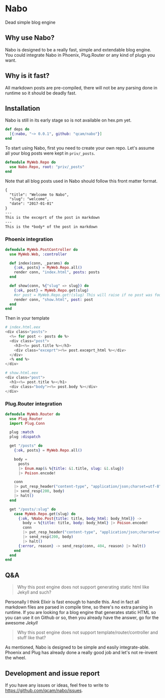 # Nabo

Dead simple blog engine

## Why use Nabo?

Nabo is designed to be a really fast, simple and extendable blog engine. You could
integrate Nabo in Phoenix, Plug.Router or any kind of plugs you want.

## Why is it fast?

All markdown posts are pre-compiled, there will not be any parsing done in
runtime so it should be deadly fast.

## Installation

Nabo is still in its early stage so is not available on hex.pm yet.

```elixir
def deps do
  [{:nabo, "~> 0.0.1", github: "qcam/nabo"}]
end
```

To start using Nabo, first you need to create your own repo. Let's assume all
your blog posts were kept in `priv/_posts`.

```elixir
defmodule MyWeb.Repo do
  use Nabo.Repo, root: "priv/_posts"
end
```

Note that all blog posts used in Nabo should follow this front matter format.

```md
{
  "title": "Welcome to Nabo",
  "slug": "welcome",
  "date": "2017-01-01"
}
---
This is the exceprt of the post in markdown
---
This is the *body* of the post in markdown
```

### Phoenix integration

```elixir
defmodule MyWeb.PostController do
  use MyWeb.Web, :controller

  def index(conn, _params) do
    {:ok, posts} = MyWeb.Repo.all()
    render conn, "index.html", posts: posts
  end

  def show(conn, %{"slug" => slug}) do
    {:ok, post} = MyWeb.Repo.get(slug)
    #or post = MyWeb.Repo.get!(slug) This will raise if no post was found
    render conn, "show.html", post: post
  end
end
```

Then in your template

```elixir
# index.html.eex
<div class="posts">
  <%= for post <- posts do %>
  <div class="post">
    <h3><%= post.title %></h3>
    <div class="exceprt"><%= post.exceprt_html %></div>
  </div>
  <% end %>
</div>
```

```elixir
# show.html.eex
<div class="post">
  <h1><%= post.title %></h1>
  <div class="body"><%= post.body %></div>
</div>
```

### Plug.Router integration

```elixir
defmodule MyWeb.Router do
  use Plug.Router
  import Plug.Conn

  plug :match
  plug :dispatch

  get "/posts" do
    {:ok, posts} = MyWeb.Repo.all()

    body =
      posts
      |> Enum.map(& %{title: &1.title, slug: &1.slug})
      |> Poison.encode!

    conn
    |> put_resp_header("content-type", "application/json;charset=utf-8")
    |> send_resp(200, body)
    |> halt()
  end

  get "/posts/:slug" do
    case MyWeb.Repo.get(slug) do
      {:ok, %Nabo.Post{title: title, body_html: body_html}} ->
        body = %{title: title, body: body_html} |> Poison.encode!
        conn
        |> put_resp_header("content-type", "application/json;charset=utf-8")
        |> send_resp(200, body)
        |> halt()
      {:error, reason} -> send_resp(conn, 404, reason) |> halt()
    end
  end
end
```

## Q&A

> Why this post engine does not support generating static html like Jekyll and
> such?

Personally I think Elixir is fast enough to handle this. And in fact all
markdown files are parsed in compile time, so there's no extra parsing in
runtime. If you are looking for a blog engine that generates static HTML so you
can use it on Github or so, then you already have the answer, go for the awesome
*Jekyll*

> Why this post engine does not support template/router/controller and stuff like that?

As mentioned, Nabo is designed to be simple and easily integrate-able. Phoenix
and Plug has already done a really good job and let's not re-invent the wheel.

## Development and issue report

If you have any issues or ideas, feel free to write to https://github.com/qcam/nabo/issues.
